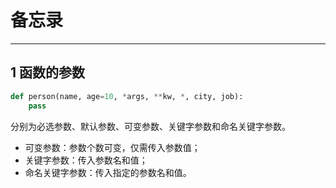 # 备忘录
***
## 1 函数的参数
```python
def person(name, age=10, *args, **kw, *, city, job):
    pass
```
分别为必选参数、默认参数、可变参数、关键字参数和命名关键字参数。
*  可变参数：参数个数可变，仅需传入参数值；
*  关键字参数：传入参数名和值；
*  命名关键字参数：传入指定的参数名和值。

